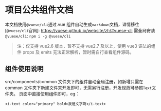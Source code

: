# 项目公共组件文档

本文档使用`@vuese/cli`通过.vue 组件自动生成`markdown`文档，详情移往[`@vuese/cli`官网]: https://vuese.github.io/website/zh/#vuese-cli
需全局安装`@vuese/cli`: `npm i -g @vuese/cli`

> 注：仅支持 vue2.6 版本，暂不支持 vue2.7 及以上，使用 vue3 语法的组件 props 及 emits 无法正常解析，暂时需自行查看组件源码。

## 组件使用说明

src/components/common 文件夹下的组件自动全局注册，如新增只需在 common 文件夹下新建文件夹开发即可，无需另行注册，开发规范可参照`Text`文件夹。
页面中直接使用组件即可，eg：

```
<i-text color="primary" bold>我是文字啊</i-text>
```

